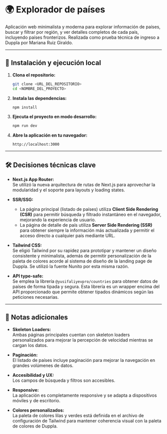 # 🌍 Explorador de países

Aplicación web minimalista y moderna para explorar información de países, buscar y filtrar por región, y ver detalles completos de cada país, incluyendo países fronterizos. Realizada como prueba técnica de ingreso a Duppla por Mariana Ruiz Giraldo.

---

## 🚀 Instalación y ejecución local

1. **Clona el repositorio:**
   ```bash
   git clone <URL_DEL_REPOSITORIO>
   cd <NOMBRE_DEL_PROYECTO>
   ```

2. **Instala las dependencias:**
   ```bash
   npm install
   ```

3. **Ejecuta el proyecto en modo desarrollo:**
   ```bash
   npm run dev
   ```

4. **Abre la aplicación en tu navegador:**
   ```
   http://localhost:3000
   ```

---

## 🛠️ Decisiones técnicas clave

- **Next.js App Router:**  
  Se utilizó la nueva arquitectura de rutas de Next.js para aprovechar la modularidad y el soporte para layouts y loading states.

- **SSR/SSG:**  
  - La página principal (listado de países) utiliza **Client Side Rendering (CSR)** para permitir búsqueda y filtrado instantáneo en el navegador, mejorando la experiencia de usuario.
  - La página de detalle de país utiliza **Server Side Rendering (SSR)** para obtener siempre la información más actualizada y permitir el acceso directo a cualquier país mediante URL.

- **Tailwind CSS:**  
  Se eligió Tailwind por su rapidez para prototipar y mantener un diseño consistente y minimalista, además de permitir personalización de la paleta de colores acorde al sistema de diseño de la landing page de Duppla. Se utilizó la fuente Nunito por esta misma razón.

- **API type-safe:**  
  Se emplea la librería `@yusifaliyevpro/countries` para obtener datos de países de forma tipada y segura. Esta librería es un wrapper encima del API proporcionado que permite obtener tipados dinámicos según las peticiones necesarias.

---

## 📝 Notas adicionales

- **Skeleton Loaders:**  
  Ambas páginas principales cuentan con skeleton loaders personalizados para mejorar la percepción de velocidad mientras se cargan los datos.

- **Paginación:**  
  El listado de países incluye paginación para mejorar la navegación en grandes volúmenes de datos.

- **Accesibilidad y UX:**  
  Los campos de búsqueda y filtros son accesibles. 

- **Responsive:**  
  La aplicación es completamente responsive y se adapta a dispositivos móviles y de escritorio.

- **Colores personalizados:**  
  La paleta de colores lilas y verdes está definida en el archivo de configuración de Tailwind para mantener coherencia visual con la paleta de colores de Duppla.

